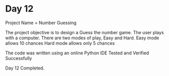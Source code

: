 # Day 12

Project Name = Number Guessing

The project objective is to design a Guess the number game.
The user plays with a computer. There are two modes of play, Easy and Hard.
Easy mode allows 10 chances
Hard mode allows only 5 chances

The code was written using an online Python IDE
Tested and Verified Successfully

Day 12 Completed.